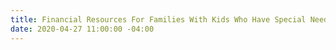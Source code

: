 ```yaml
---
title: Financial Resources For Families With Kids Who Have Special Needs
date: 2020-04-27 11:00:00 -04:00
---
```


